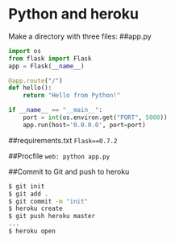 # Python and heroku

Make a directory with three files:
##app.py
```python
import os
from flask import Flask
app = Flask(__name__)

@app.route("/")
def hello():
    return "Hello from Python!"

if __name__ == "__main__":
    port = int(os.environ.get("PORT", 5000))
    app.run(host='0.0.0.0', port=port)
```

##requirements.txt
`Flask==0.7.2`

##Procfile
`web: python app.py`


##Commit to Git and push to heroku
```bash
$ git init
$ git add .
$ git commit -m "init"
$ heroku create
$ git push heroku master
...
$ heroku open
```